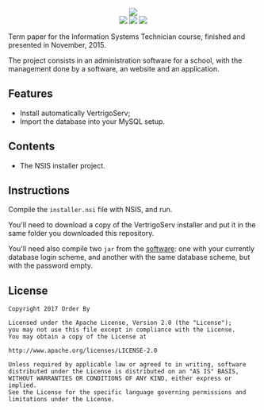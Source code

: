 <p align="center">
<img src="https://i.imgur.com/oSlvwO6.png"><br/>
<img src="https://img.shields.io/badge/presented-2015.11.25-green.svg"> <img src="https://img.shields.io/badge/grade-MB-blue.svg"> <img src="https://img.shields.io/badge/part-installer-orange.svg">
</p>

Term paper for the Information Systems Technician course, finished and presented in November, 2015.

The project consists in an administration software for a school, with the management done by a software, an website and an application.

## Features
- Install automatically VertrigoServ;
- Import the database into your MySQL setup.

## Contents
- The NSIS installer project.

## Instructions

Compile the `installer.nsi` file with NSIS, and run.

You'll need to download a copy of the VertrigoServ installer and put it in the same folder you downloaded this repository.

You'll need also compile two `jar` from the [software](https://github.com/alessandrojean/order-by-desktop): one with your currently database login scheme, and another with the same database scheme, but with the password empty.

## License

    Copyright 2017 Order By

    Licensed under the Apache License, Version 2.0 (the "License");
    you may not use this file except in compliance with the License.
    You may obtain a copy of the License at

    http://www.apache.org/licenses/LICENSE-2.0

    Unless required by applicable law or agreed to in writing, software
    distributed under the License is distributed on an "AS IS" BASIS,
    WITHOUT WARRANTIES OR CONDITIONS OF ANY KIND, either express or implied.
    See the License for the specific language governing permissions and
    limitations under the License.
